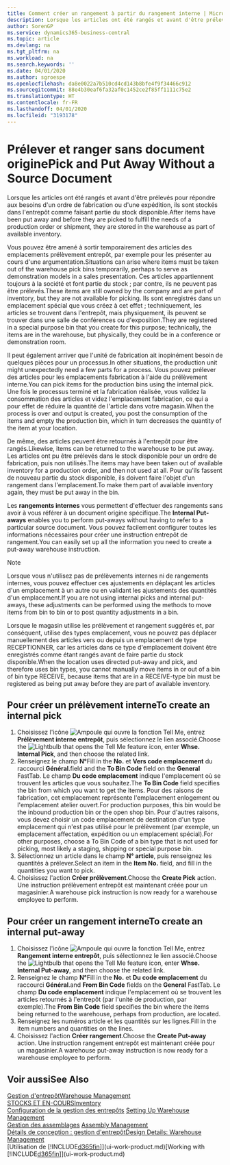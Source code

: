```yaml
---
title: Comment créer un rangement à partir du rangement interne | Microsoft Docs
description: Lorsque les articles ont été rangés et avant d'être prélevés pour répondre aux besoins d'un ordre de fabrication ou d'une expédition, ils sont stockés dans l'entrepôt comme faisant partie du stock disponible.
author: SorenGP
ms.service: dynamics365-business-central
ms.topic: article
ms.devlang: na
ms.tgt_pltfrm: na
ms.workload: na
ms.search.keywords: ''
ms.date: 04/01/2020
ms.author: sgroespe
ms.openlocfilehash: da8e0022a7b510cd4cd143b8bfe4f9f34466c912
ms.sourcegitcommit: 88e4b30eaf6fa32af0c1452ce2f85ff1111c75e2
ms.translationtype: HT
ms.contentlocale: fr-FR
ms.lasthandoff: 04/01/2020
ms.locfileid: "3193178"
---
```

# <a name="pick-and-put-away-without-a-source-document"></a><span data-ttu-id="e6275-103">Prélever et ranger sans document origine</span><span class="sxs-lookup"><span data-stu-id="e6275-103">Pick and Put Away Without a Source Document</span></span>
<span data-ttu-id="e6275-104">Lorsque les articles ont été rangés et avant d'être prélevés pour répondre aux besoins d'un ordre de fabrication ou d'une expédition, ils sont stockés dans l'entrepôt comme faisant partie du stock disponible.</span><span class="sxs-lookup"><span data-stu-id="e6275-104">After items have been put away and before they are picked to fulfill the needs of a production order or shipment, they are stored in the warehouse as part of available inventory.</span></span>  

<span data-ttu-id="e6275-105">Vous pouvez être amené à sortir temporairement des articles des emplacements prélèvement entrepôt, par exemple pour les présenter au cours d'une argumentation.</span><span class="sxs-lookup"><span data-stu-id="e6275-105">Situations can arise where items must be taken out of the warehouse pick bins temporarily, perhaps to serve as demonstration models in a sales presentation.</span></span> <span data-ttu-id="e6275-106">Ces articles appartiennent toujours à la société et font partie du stock ; par contre, ils ne peuvent pas être prélevés.</span><span class="sxs-lookup"><span data-stu-id="e6275-106">These items are still owned by the company and are part of inventory, but they are not available for picking.</span></span> <span data-ttu-id="e6275-107">Ils sont enregistrés dans un emplacement spécial que vous créez à cet effet ; techniquement, les articles se trouvent dans l'entrepôt, mais physiquement, ils peuvent se trouver dans une salle de conférences ou d'exposition.</span><span class="sxs-lookup"><span data-stu-id="e6275-107">They are registered in a special purpose bin that you create for this purpose; technically, the items are in the warehouse, but physically, they could be in a conference or demonstration room.</span></span>  

<span data-ttu-id="e6275-108">Il peut également arriver que l'unité de fabrication ait inopinément besoin de quelques pièces pour un processus.</span><span class="sxs-lookup"><span data-stu-id="e6275-108">In other situations, the production unit might unexpectedly need a few parts for a process.</span></span> <span data-ttu-id="e6275-109">Vous pouvez prélever des articles pour les emplacements fabrication à l'aide du prélèvement interne.</span><span class="sxs-lookup"><span data-stu-id="e6275-109">You can pick items for the production bins using the internal pick.</span></span> <span data-ttu-id="e6275-110">Une fois le processus terminé et la fabrication réalisée, vous validez la consommation des articles et videz l'emplacement fabrication, ce qui a pour effet de réduire la quantité de l'article dans votre magasin.</span><span class="sxs-lookup"><span data-stu-id="e6275-110">When the process is over and output is created, you post the consumption of the items and empty the production bin, which in turn decreases the quantity of the item at your location.</span></span>  

<span data-ttu-id="e6275-111">De même, des articles peuvent être retournés à l'entrepôt pour être rangés.</span><span class="sxs-lookup"><span data-stu-id="e6275-111">Likewise, items can be returned to the warehouse to be put away.</span></span> <span data-ttu-id="e6275-112">Les articles ont pu être prélevés dans le stock disponible pour un ordre de fabrication, puis non utilisés.</span><span class="sxs-lookup"><span data-stu-id="e6275-112">The items may have been taken out of available inventory for a production order, and then not used at all.</span></span> <span data-ttu-id="e6275-113">Pour qu'ils fassent de nouveau partie du stock disponible, ils doivent faire l'objet d'un rangement dans l'emplacement.</span><span class="sxs-lookup"><span data-stu-id="e6275-113">To make them part of available inventory again, they must be put away in the bin.</span></span>  

<span data-ttu-id="e6275-114">Les **rangements internes** vous permettent d'effectuer des rangements sans avoir à vous référer à un document origine spécifique.</span><span class="sxs-lookup"><span data-stu-id="e6275-114">The **Internal Put-aways** enables you to perform put-aways without having to refer to a particular source document.</span></span> <span data-ttu-id="e6275-115">Vous pouvez facilement configurer toutes les informations nécessaires pour créer une instruction entrepôt de rangement.</span><span class="sxs-lookup"><span data-stu-id="e6275-115">You can easily set up all the information you need to create a put-away warehouse instruction.</span></span>  

> [!NOTE]  
>  <span data-ttu-id="e6275-116">Lorsque vous n'utilisez pas de prélèvements internes ni de rangements internes, vous pouvez effectuer ces ajustements en déplaçant les articles d'un emplacement à un autre ou en validant les ajustements des quantités d'un emplacement.</span><span class="sxs-lookup"><span data-stu-id="e6275-116">If you are not using internal picks and internal put-aways, these adjustments can be performed using the methods to move items from bin to bin or to post quantity adjustments in a bin.</span></span>  
>   
>  <span data-ttu-id="e6275-117">Lorsque le magasin utilise les prélèvement et rangement suggérés et, par conséquent, utilise des types emplacement, vous ne pouvez pas déplacer manuellement des articles vers ou depuis un emplacement de type RECEPTIONNER, car les articles dans ce type d'emplacement doivent être enregistrés comme étant rangés avant de faire partie du stock disponible.</span><span class="sxs-lookup"><span data-stu-id="e6275-117">When the location uses directed put-away and pick, and therefore uses bin types, you cannot manually move items in or out of a bin of bin type RECEIVE, because items that are in a RECEIVE-type bin must be registered as being put away before they are part of available inventory.</span></span>  

## <a name="to-create-an-internal-pick"></a><span data-ttu-id="e6275-118">Pour créer un prélèvement interne</span><span class="sxs-lookup"><span data-stu-id="e6275-118">To create an internal pick</span></span>  
1.  <span data-ttu-id="e6275-119">Choisissez l'icône ![Ampoule qui ouvre la fonction Tell Me](media/ui-search/search_small.png "Dites-moi ce que vous voulez faire"), entrez **Prélèvement interne entrepôt**, puis sélectionnez le lien associé.</span><span class="sxs-lookup"><span data-stu-id="e6275-119">Choose the ![Lightbulb that opens the Tell Me feature](media/ui-search/search_small.png "Tell me what you want to do") icon, enter **Whse. Internal Pick**, and then choose the related link.</span></span>  
2.  <span data-ttu-id="e6275-120">Renseignez le champ **N°**</span><span class="sxs-lookup"><span data-stu-id="e6275-120">Fill in the **No.**</span></span> <span data-ttu-id="e6275-121">et **Vers code emplacement** du raccourci **Général**.</span><span class="sxs-lookup"><span data-stu-id="e6275-121">field and the **To Bin Code** field on the **General** FastTab.</span></span> <span data-ttu-id="e6275-122">Le champ **Du code emplacement** indique l'emplacement où se trouvent les articles que vous souhaitez.</span><span class="sxs-lookup"><span data-stu-id="e6275-122">The **To Bin Code** field specifies the bin from which you want to get the items.</span></span> <span data-ttu-id="e6275-123">Pour des raisons de fabrication, cet emplacement représente l'emplacement enlogement ou l'emplacement atelier ouvert.</span><span class="sxs-lookup"><span data-stu-id="e6275-123">For production purposes, this bin would be the inbound production bin or the open shop bin.</span></span> <span data-ttu-id="e6275-124">Pour d'autres raisons, vous devez choisir un code emplacement de destination d'un type emplacement qui n'est pas utilisé pour le prélèvement (par exemple, un emplacement affectation, expédition ou un emplacement spécial).</span><span class="sxs-lookup"><span data-stu-id="e6275-124">For other purposes, choose a To Bin Code of a bin type that is not used for picking, most likely a staging, shipping or special purpose bin.</span></span>  
3.  <span data-ttu-id="e6275-125">Sélectionnez un article dans le champ **N° article**, puis renseignez les quantités à prélever.</span><span class="sxs-lookup"><span data-stu-id="e6275-125">Select an item in the **Item No.** field, and fill in the quantities you want to pick.</span></span>  
4. <span data-ttu-id="e6275-126">Choisissez l'action **Créer prélèvement**.</span><span class="sxs-lookup"><span data-stu-id="e6275-126">Choose the **Create Pick** action.</span></span> <span data-ttu-id="e6275-127">Une instruction prélèvement entrepôt est maintenant créée pour un magasinier.</span><span class="sxs-lookup"><span data-stu-id="e6275-127">A warehouse pick instruction is now ready for a warehouse employee to perform.</span></span>  

## <a name="to-create-an-internal-put-away"></a><span data-ttu-id="e6275-128">Pour créer un rangement interne</span><span class="sxs-lookup"><span data-stu-id="e6275-128">To create an internal put-away</span></span>  
1.  <span data-ttu-id="e6275-129">Choisissez l'icône ![Ampoule qui ouvre la fonction Tell Me](media/ui-search/search_small.png "Dites-moi ce que vous voulez faire"), entrez **Rangement interne entrepôt**, puis sélectionnez le lien associé.</span><span class="sxs-lookup"><span data-stu-id="e6275-129">Choose the ![Lightbulb that opens the Tell Me feature](media/ui-search/search_small.png "Tell me what you want to do") icon, enter **Whse. Internal Put-away**, and then choose the related link.</span></span>  
2.  <span data-ttu-id="e6275-130">Renseignez le champ **N°**</span><span class="sxs-lookup"><span data-stu-id="e6275-130">Fill in the **No.**</span></span> <span data-ttu-id="e6275-131">et **Du code emplacement** du raccourci **Général**.</span><span class="sxs-lookup"><span data-stu-id="e6275-131">and **From Bin Code** fields on the **General** FastTab.</span></span> <span data-ttu-id="e6275-132">Le champ **Du code emplacement** indique l'emplacement où se trouvent les articles retournés à l'entrepôt (par l'unité de production, par exemple).</span><span class="sxs-lookup"><span data-stu-id="e6275-132">The **From Bin Code** field specifies the bin where the items being returned to the warehouse, perhaps from production, are located.</span></span>  
3.  <span data-ttu-id="e6275-133">Renseignez les numéros article et les quantités sur les lignes.</span><span class="sxs-lookup"><span data-stu-id="e6275-133">Fill in the item numbers and quantities on the lines.</span></span>  
4.  <span data-ttu-id="e6275-134">Choisissez l'action **Créer rangement**.</span><span class="sxs-lookup"><span data-stu-id="e6275-134">Choose the **Create Put-away** action.</span></span> <span data-ttu-id="e6275-135">Une instruction rangement entrepôt est maintenant créée pour un magasinier.</span><span class="sxs-lookup"><span data-stu-id="e6275-135">A warehouse put-away instruction is now ready for a warehouse employee to perform.</span></span>  

## <a name="see-also"></a><span data-ttu-id="e6275-136">Voir aussi</span><span class="sxs-lookup"><span data-stu-id="e6275-136">See Also</span></span>  
[<span data-ttu-id="e6275-137">Gestion d'entrepôt</span><span class="sxs-lookup"><span data-stu-id="e6275-137">Warehouse Management</span></span>](warehouse-manage-warehouse.md)  
[<span data-ttu-id="e6275-138">STOCKS ET EN-COURS</span><span class="sxs-lookup"><span data-stu-id="e6275-138">Inventory</span></span>](inventory-manage-inventory.md)  
<span data-ttu-id="e6275-139">[Configuration de la gestion des entrepôts](warehouse-setup-warehouse.md)   </span><span class="sxs-lookup"><span data-stu-id="e6275-139">[Setting Up Warehouse Management](warehouse-setup-warehouse.md)   </span></span>  
<span data-ttu-id="e6275-140">[Gestion des assemblages](assembly-assemble-items.md)  </span><span class="sxs-lookup"><span data-stu-id="e6275-140">[Assembly Management](assembly-assemble-items.md)  </span></span>  
[<span data-ttu-id="e6275-141">Détails de conception : gestion d'entrepôt</span><span class="sxs-lookup"><span data-stu-id="e6275-141">Design Details: Warehouse Management</span></span>](design-details-warehouse-management.md)  
<span data-ttu-id="e6275-142">[Utilisation de [!INCLUDE[d365fin](includes/d365fin_md.md)]](ui-work-product.md)</span><span class="sxs-lookup"><span data-stu-id="e6275-142">[Working with [!INCLUDE[d365fin](includes/d365fin_md.md)]](ui-work-product.md)</span></span>

